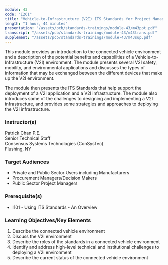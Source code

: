 ```yaml
---
module: 43
code: "I261"
title: "Vehicle-to-Infrastructure (V2I) ITS Standards for Project Managers (2021)"
length: "1 hour, 44 minutes"
presentation: "/assets/pcb/standards-trainings/module-43/m43ppt.pdf"
transcript: "/assets/pcb/standards-trainings/module-43/m43trans.pdf"
supplement: "/assets/pcb/standards-trainings/module-43/m43sup.pdf"
---
```

This module provides an introduction to the connected vehicle environment and a description of the potential benefits and capabilities of a Vehicle-to-Infrastructure (V2I) environment. The module presents several V2I safety, mobility, and environmental applications and discusses the types of information that may be exchanged between the different devices that make up the V2I environment.

The module then presents the ITS Standards that help support the deployment of a V2I application and a V2I infrastructure. The module also introduces some of the challenges to designing and implementing a V2I infrastructure, and provides some strategies and approaches to deploying the V2I infrastructure.

### Instructor(s)
Patrick Chan P.E.  
Senior Technical Staff  
Consensus Systems Technologies (ConSysTec)  
Flushing, NY

### Target Audiences
* Private and Public Sector Users including Manufacturers
* Procurement Managers/Decision Makers
* Public Sector Project Managers

### Prerequisite(s)
* I101 - Using ITS Standards - An Overview

### Learning Objectives/Key Elements
1. Describe the connected vehicle environment
2. Discuss the V2I environment
3. Describe the roles of the standards in a connected vehicle environment
4. Identify and address high-level technical and institutional challenges to deploying a V2I environment
5. Describe the current status of the connected vehicle environment
